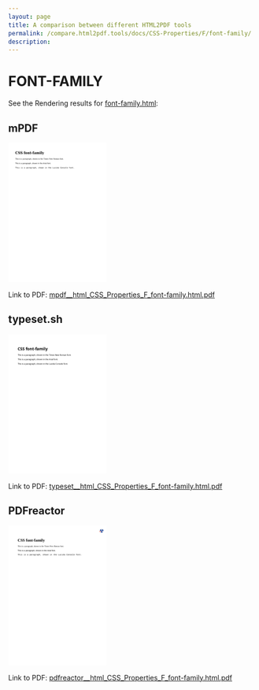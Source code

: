 ```yaml
---
layout: page
title: A comparison between different HTML2PDF tools
permalink: /compare.html2pdf.tools/docs/CSS-Properties/F/font-family/
description: 
---
```


# FONT-FAMILY

See the Rendering results for [font-family.html](/html/CSS%20Properties/F/font-family.html):

## mPDF
![](mpdf__html_CSS_Properties_F_font-family.html.png) 

Link to PDF: [mpdf__html_CSS_Properties_F_font-family.html.pdf](mpdf__html_CSS_Properties_F_font-family.html.pdf)

## typeset.sh
![](typeset__html_CSS_Properties_F_font-family.html.png) 

Link to PDF: [typeset__html_CSS_Properties_F_font-family.html.pdf](typeset__html_CSS_Properties_F_font-family.html.pdf)

## PDFreactor
![](pdfreactor__html_CSS_Properties_F_font-family.html.png) 

Link to PDF: [pdfreactor__html_CSS_Properties_F_font-family.html.pdf](pdfreactor__html_CSS_Properties_F_font-family.html.pdf)
